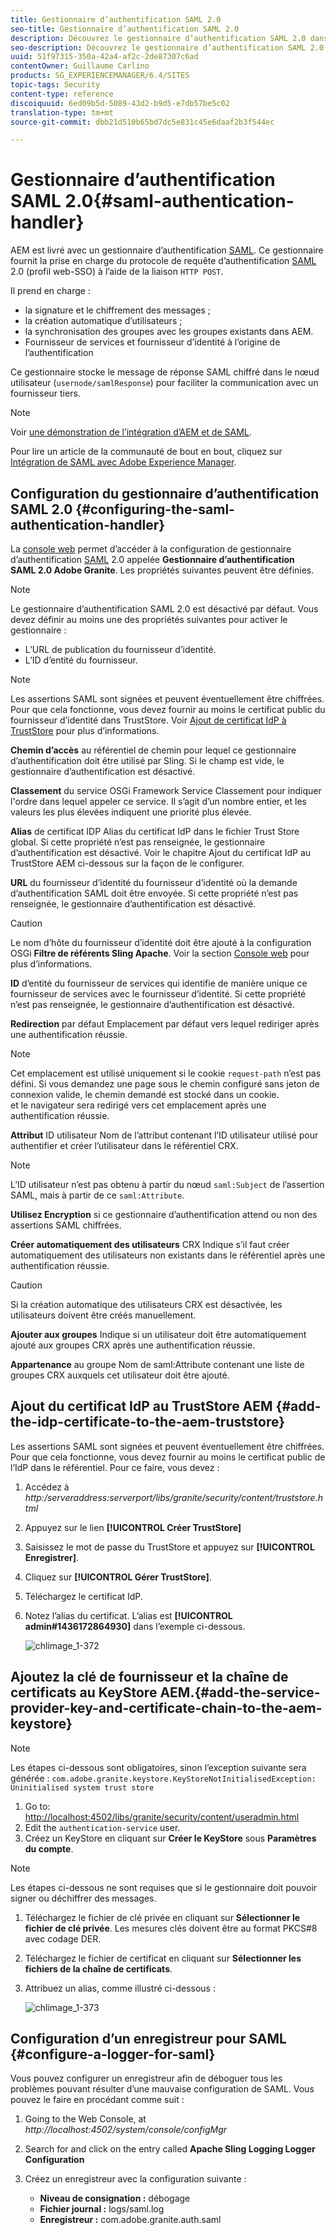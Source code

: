 ```yaml
---
title: Gestionnaire d’authentification SAML 2.0
seo-title: Gestionnaire d’authentification SAML 2.0
description: Découvrez le gestionnaire d’authentification SAML 2.0 dans AEM.
seo-description: Découvrez le gestionnaire d’authentification SAML 2.0 dans AEM.
uuid: 51f97315-350a-42a4-af2c-2de87307c6ad
contentOwner: Guillaume Carlino
products: SG_EXPERIENCEMANAGER/6.4/SITES
topic-tags: Security
content-type: reference
discoiquuid: 6ed09b5d-5089-43d2-b9d5-e7db57be5c02
translation-type: tm+mt
source-git-commit: dbb21d510b65bd7dc5e831c45e6daaf2b3f544ec

---
```



# Gestionnaire d’authentification SAML 2.0{#saml-authentication-handler}

AEM est livré avec un gestionnaire d’authentification [SAML](http://saml.xml.org/saml-specifications). Ce gestionnaire fournit la prise en charge du protocole de requête d’authentification [SAML](http://saml.xml.org/saml-specifications) 2.0 (profil web-SSO) à l’aide de la liaison `HTTP POST`.

Il prend en charge :

* la signature et le chiffrement des messages ;
* la création automatique d’utilisateurs ;
* la synchronisation des groupes avec les groupes existants dans AEM.
* Fournisseur de services et fournisseur d’identité à l’origine de l’authentification

Ce gestionnaire stocke le message de réponse SAML chiffré dans le nœud utilisateur (`usernode/samlResponse`) pour faciliter la communication avec un fournisseur tiers.

>[!NOTE]
>
>Voir [une démonstration de l’intégration d’AEM et de SAML](https://helpx.adobe.com/cq/kb/saml-demo.html).
>
>Pour lire un article de la communauté de bout en bout, cliquez sur [Intégration de SAML avec Adobe Experience Manager](https://helpx.adobe.com/experience-manager/using/aem63_saml.html).

## Configuration du gestionnaire d’authentification SAML 2.0 {#configuring-the-saml-authentication-handler}

La [console web](/help/sites-deploying/configuring-osgi.md) permet d’accéder à la configuration de gestionnaire d’authentification [SAML](http://saml.xml.org/saml-specifications) 2.0 appelée **Gestionnaire d’authentification SAML 2.0 Adobe Granite**. Les propriétés suivantes peuvent être définies.

>[!NOTE]
>
>Le gestionnaire d’authentification SAML 2.0 est désactivé par défaut. Vous devez définir au moins une des propriétés suivantes pour activer le gestionnaire :
>
>* L’URL de publication du fournisseur d’identité.
>* L’ID d’entité du fournisseur.
>



>[!NOTE]
>
>Les assertions SAML sont signées et peuvent éventuellement être chiffrées. Pour que cela fonctionne, vous devez fournir au moins le certificat public du fournisseur d’identité dans TrustStore. Voir [Ajout de certificat IdP à TrustStore](/help/sites-administering/saml-2-0-authenticationhandler.md#add-the-idp-certificate-to-the-aem-truststore) pour plus d’informations.

**Chemin d’accès** au référentiel de chemin pour lequel ce gestionnaire d’authentification doit être utilisé par Sling. Si le champ est vide, le gestionnaire d’authentification est désactivé.

**Classement** du service OSGi Framework Service Classement pour indiquer l&#39;ordre dans lequel appeler ce service. Il s’agit d’un nombre entier, et les valeurs les plus élevées indiquent une priorité plus élevée.

**Alias** de certificat IDP Alias du certificat IdP dans le fichier Trust Store global. Si cette propriété n’est pas renseignée, le gestionnaire d’authentification est désactivé. Voir le chapitre Ajout du certificat IdP au TrustStore AEM ci-dessous sur la façon de le configurer.

**URL** du fournisseur d’identité du fournisseur d’identité où la demande d’authentification SAML doit être envoyée. Si cette propriété n’est pas renseignée, le gestionnaire d’authentification est désactivé.

>[!CAUTION]
>
>Le nom d’hôte du fournisseur d’identité doit être ajouté à la configuration OSGi **Filtre de référents Sling Apache**. Voir la section [Console web](/help/sites-deploying/configuring-osgi.md) pour plus d’informations.

**ID** d’entité du fournisseur de services qui identifie de manière unique ce fournisseur de services avec le fournisseur d’identité. Si cette propriété n’est pas renseignée, le gestionnaire d’authentification est désactivé.

**Redirection** par défaut Emplacement par défaut vers lequel rediriger après une authentification réussie.

>[!NOTE]
>
>Cet emplacement est utilisé uniquement si le cookie `request-path` n’est pas défini. Si vous demandez une page sous le chemin configuré sans jeton de connexion valide, le chemin demandé est stocké dans un cookie.\
>et le navigateur sera redirigé vers cet emplacement après une authentification réussie.

**Attribut** ID utilisateur Nom de l’attribut contenant l’ID utilisateur utilisé pour authentifier et créer l’utilisateur dans le référentiel CRX.

>[!NOTE]
>
>L’ID utilisateur n’est pas obtenu à partir du nœud `saml:Subject` de l’assertion SAML, mais à partir de ce `saml:Attribute`.

**Utilisez Encryption** si ce gestionnaire d’authentification attend ou non des assertions SAML chiffrées.

**Créer automatiquement des utilisateurs** CRX Indique s’il faut créer automatiquement des utilisateurs non existants dans le référentiel après une authentification réussie.

>[!CAUTION]
>
>Si la création automatique des utilisateurs CRX est désactivée, les utilisateurs doivent être créés manuellement.

**Ajouter aux groupes** Indique si un utilisateur doit être automatiquement ajouté aux groupes CRX après une authentification réussie.

**Appartenance** au groupe Nom de saml:Attribute contenant une liste de groupes CRX auxquels cet utilisateur doit être ajouté.

## Ajout du certificat IdP au TrustStore AEM {#add-the-idp-certificate-to-the-aem-truststore}

Les assertions SAML sont signées et peuvent éventuellement être chiffrées. Pour que cela fonctionne, vous devez fournir au moins le certificat public de l’IdP dans le référentiel. Pour ce faire, vous devez :

1. Accédez à *http:/serveraddress:serverport/libs/granite/security/content/truststore.html*
1. Appuyez sur le lien **[!UICONTROL Créer TrustStore]**
1. Saisissez le mot de passe du TrustStore et appuyez sur **[!UICONTROL Enregistrer]**.
1. Cliquez sur **[!UICONTROL Gérer TrustStore]**.
1. Téléchargez le certificat IdP.
1. Notez l’alias du certificat. L’alias est **[!UICONTROL admin#1436172864930]** dans l’exemple ci-dessous.

   ![chlimage_1-372](assets/chlimage_1-372.png)

## Ajoutez la clé de fournisseur et la chaîne de certificats au KeyStore AEM.{#add-the-service-provider-key-and-certificate-chain-to-the-aem-keystore}

>[!NOTE]
>
>Les étapes ci-dessous sont obligatoires, sinon l’exception suivante sera générée : `com.adobe.granite.keystore.KeyStoreNotInitialisedException: Uninitialised system trust store`

1. Go to: [http://localhost:4502/libs/granite/security/content/useradmin.html](http://localhost:4502/libs/granite/security/content/useradmin.html)
1. Edit the `authentication-service` user.
1. Créez un KeyStore en cliquant sur **Créer le KeyStore** sous **Paramètres du compte**.

>[!NOTE]
>
>Les étapes ci-dessous ne sont requises que si le gestionnaire doit pouvoir signer ou déchiffrer des messages.

1. Téléchargez le fichier de clé privée en cliquant sur **Sélectionner le fichier de clé privée**. Les mesures clés doivent être au format PKCS#8 avec codage DER.
1. Téléchargez le fichier de certificat en cliquant sur **Sélectionner les fichiers de la chaîne de certificats**.
1. Attribuez un alias, comme illustré ci-dessous :

   ![chlimage_1-373](assets/chlimage_1-373.png)

## Configuration d’un enregistreur pour SAML {#configure-a-logger-for-saml}

Vous pouvez configurer un enregistreur afin de déboguer tous les problèmes pouvant résulter d’une mauvaise configuration de SAML. Vous pouvez le faire en procédant comme suit :

1. Going to the Web Console, at *http://localhost:4502/system/console/configMgr*
1. Search for and click on the entry called **Apache Sling Logging Logger Configuration**
1. Créez un enregistreur avec la configuration suivante :

   * **Niveau de consignation :** débogage
   * **Fichier journal :** logs/saml.log
   * **Enregistreur :** com.adobe.granite.auth.saml

